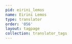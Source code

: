 ```yaml
---
pid: eirini_lemos
name: Eirini Lemos
type: translator
order: '056'
layout: tagpage
collection: translator_tags
---
```

